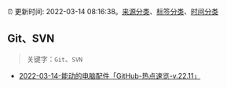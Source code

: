 :alarm_clock: 更新时间: 2022-03-14 08:16:38。[来源分类](../README.md)、[标签分类](../TAGS.md)、[时间分类](../TIMELINE.md)

## Git、SVN


> 关键字：`Git`、`SVN`



- [2022-03-14-能动的电脑配件「GitHub-热点速览-v.22.11」](https://toutiao.io/k/s4njudj) 